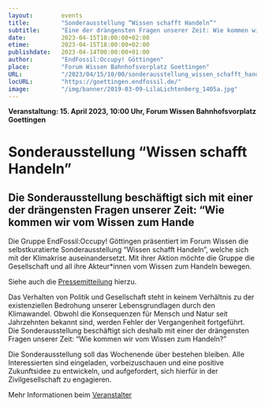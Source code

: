 ```yaml
---
layout:        events
title:         "Sonderausstellung “Wissen schafft Handeln”"
subtitle:      "Eine der drängensten Fragen unserer Zeit: Wie kommen wir vom Wissen zum Handeln?"
date:          2023-04-15T10:00:00+02:00
etime:         2023-04-15T18:00:00+02:00
publishdate:   2023-04-14T00:00:00+01:00
author:        "EndFossil:Occupy! Göttingen"
place:         "Forum Wissen Bahnhofsvorplatz Goettingen"
URL:           "/2023/04/15/10/00/sonderausstellung_wissen_schafft_handeln"
locURL:        "https://goettingen.endfossil.de/"
image:         "/img/banner/2019-03-09-LilaLichtenberg_1405a.jpg"
---
```


**Veranstaltung: 15. April 2023, 10:00 Uhr, Forum Wissen Bahnhofsvorplatz Goettingen**

Sonderausstellung “Wissen schafft Handeln”
===========

Die Sonderausstellung beschäftigt sich mit einer der drängensten Fragen unserer Zeit: “Wie kommen wir vom Wissen zum Hande
-----------

Die Gruppe EndFossil:Occupy! Göttingen präsentiert im Forum Wissen die selbstkuratierte Sonderausstellung “Wissen schafft Handeln”, welche sich mit der Klimakrise auseinandersetzt. Mit ihrer Aktion möchte die Gruppe die Gesellschaft und all ihre Akteur*innen vom Wissen zum Handeln bewegen.

Siehe auch die [Pressemitteilung](/post/2023-04-14_1357-pressemitteilung_zur_unangekündigten_sonderausstellung_wissen_schafft_handeln_im_forum_wissen-endfossiloccupy_göttingen/)
hierzu.

Das Verhalten von Politik und Gesellschaft steht in keinem Verhältnis zu der existenziellen Bedrohung unserer Lebensgrundlagen durch den Klimawandel. Obwohl die Konsequenzen für Mensch und Natur seit Jahrzehnten bekannt sind, werden Fehler der Vergangenheit fortgeführt. Die Sonderausstellung beschäftigt sich deshalb mit einer der drängensten Fragen unserer Zeit: “Wie kommen wir vom Wissen zum Handeln?”

Die Sonderausstellung soll das Wochenende über bestehen bleiben. Alle Interessierten sind eingeladen, vorbeizuschauen und eine positive Zukunftsidee zu entwickeln, und aufgefordert, sich hierfür in der Zivilgesellschaft zu engagieren.

Mehr Informationen beim [Veranstalter](https://goettingen.endfossil.de/)
